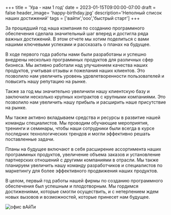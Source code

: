 +++
title = 'Ура  - нам 1 год'
date = 2023-01-15T09:00:00-07:00
draft = false
header_image= 'happy-birthday.jpg'
description='Неполный список наших достижений'
tags = ['вайти','ооо','быстрый старт']
+++

За прошедший год наша компания по созданию программного обеспечения сделала значительный шаг вперед и достигла ряда важных достижений. В этом отчете мы хотим поделиться с вами нашими ключевыми успехами и рассказать о планах на будущее.

В ходе первого года работы нами были разработаны и успешно внедрены несколько программных продуктов для различных сфер бизнеса. Мы активно работали над улучшением качества наших продуктов, учитывая отзывы и пожелания наших клиентов. Это позволило нам увеличить уровень удовлетворенности пользователей и повысить нашу репутацию на рынке.

Также за год мы значительно увеличили нашу клиентскую базу и заключили несколько крупных контрактов с крупными компаниями. Это позволило нам увеличить нашу прибыль и расширить наше присутствие на рынке.

Мы также активно вкладываем средства и ресурсы в развитие нашей команды специалистов. Мы проводим обучающие мероприятия, тренинги и семинары, чтобы наши сотрудники были всегда в курсе последних технологических трендов и могли эффективно решать поставленные задачи.

Планы на будущее включают в себя расширение ассортимента наших программных продуктов, увеличение объема заказов и установление партнерских отношений с другими компаниями в отрасли. Мы также планируем увеличить нашу команду разработчиков и специалистов по маркетингу для более эффективного продвижения наших продуктов.

В целом, первый год работы нашей фирмы по созданию программного обеспечения был успешным и плодотворным. Мы гордимся достижениями, которые смогли осуществить, и с нетерпением ждем новых вызовов и возможностей, которые принесет нам будущее.

![офис вАйТи](2024-01-31_18-58-45.png)